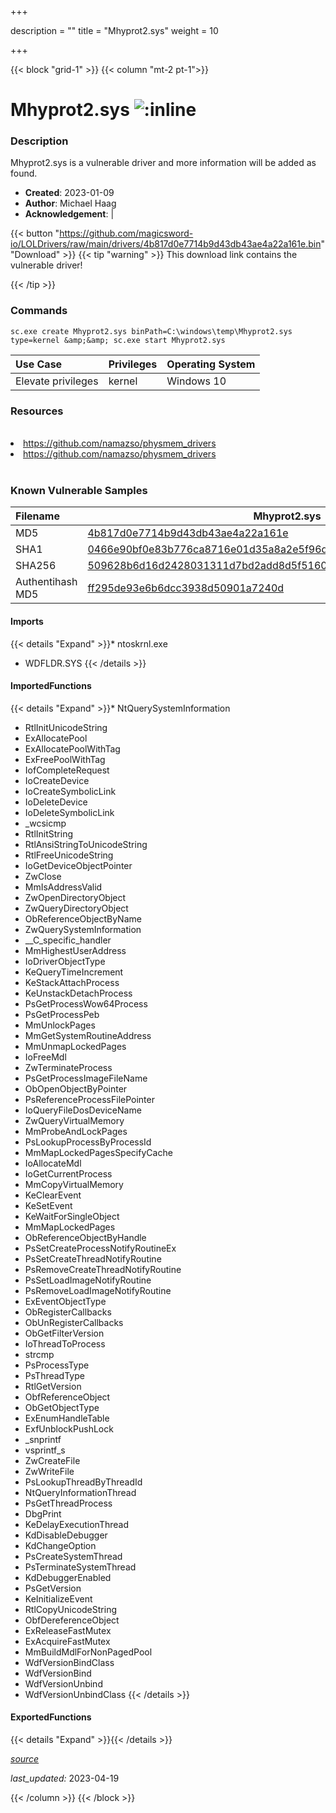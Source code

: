 +++

description = ""
title = "Mhyprot2.sys"
weight = 10

+++


{{< block "grid-1" >}}
{{< column "mt-2 pt-1">}}


# Mhyprot2.sys ![:inline](/images/twitter_verified.png) 


### Description

Mhyprot2.sys is a vulnerable driver and more information will be added as found.

- **Created**: 2023-01-09
- **Author**: Michael Haag
- **Acknowledgement**:  | [](https://twitter.com/)

{{< button "https://github.com/magicsword-io/LOLDrivers/raw/main/drivers/4b817d0e7714b9d43db43ae4a22a161e.bin" "Download" >}}
{{< tip "warning" >}}
This download link contains the vulnerable driver!

{{< /tip >}}

### Commands

```
sc.exe create Mhyprot2.sys binPath=C:\windows\temp\Mhyprot2.sys type=kernel &amp;&amp; sc.exe start Mhyprot2.sys
```

| Use Case | Privileges | Operating System | 
|:---- | ---- | ---- |
| Elevate privileges | kernel | Windows 10 |

### Resources
<br>
<li><a href=" https://github.com/namazso/physmem_drivers"> https://github.com/namazso/physmem_drivers</a></li>
<li><a href="https://github.com/namazso/physmem_drivers">https://github.com/namazso/physmem_drivers</a></li>
<br>

### Known Vulnerable Samples

| Filename | Mhyprot2.sys |
|:---- | ---- | 
| MD5 | <a href="https://www.virustotal.com/gui/file/4b817d0e7714b9d43db43ae4a22a161e">4b817d0e7714b9d43db43ae4a22a161e</a> |
| SHA1 | <a href="https://www.virustotal.com/gui/file/0466e90bf0e83b776ca8716e01d35a8a2e5f96d3">0466e90bf0e83b776ca8716e01d35a8a2e5f96d3</a> |
| SHA256 | <a href="https://www.virustotal.com/gui/file/509628b6d16d2428031311d7bd2add8d5f5160e9ecc0cd909f1e82bbbb3234d6">509628b6d16d2428031311d7bd2add8d5f5160e9ecc0cd909f1e82bbbb3234d6</a> |
| Authentihash MD5 | <a href="https://www.virustotal.com/gui/search/authentihash%253Aff295de93e6b6dcc3938d50901a7240d">ff295de93e6b6dcc3938d50901a7240d</a> || Authentihash SHA1 | <a href="https://www.virustotal.com/gui/search/authentihash%253A484c72dd4fd91083b249f3ccc733a3c8335e583f">484c72dd4fd91083b249f3ccc733a3c8335e583f</a> || Authentihash SHA256 | <a href="https://www.virustotal.com/gui/search/authentihash%253A0c7809ac1fa074408518ddc0ac118912c9cd43ed9c89213bc4d59043016b040c">0c7809ac1fa074408518ddc0ac118912c9cd43ed9c89213bc4d59043016b040c</a> || Signature | miHoYo Co.,Ltd., DigiCert Assured ID Code Signing CA-1, DigiCert   |
#### Imports
{{< details "Expand" >}}* ntoskrnl.exe
* WDFLDR.SYS
{{< /details >}}
#### ImportedFunctions
{{< details "Expand" >}}* NtQuerySystemInformation
* RtlInitUnicodeString
* ExAllocatePool
* ExAllocatePoolWithTag
* ExFreePoolWithTag
* IofCompleteRequest
* IoCreateDevice
* IoCreateSymbolicLink
* IoDeleteDevice
* IoDeleteSymbolicLink
* _wcsicmp
* RtlInitString
* RtlAnsiStringToUnicodeString
* RtlFreeUnicodeString
* IoGetDeviceObjectPointer
* ZwClose
* MmIsAddressValid
* ZwOpenDirectoryObject
* ZwQueryDirectoryObject
* ObReferenceObjectByName
* ZwQuerySystemInformation
* __C_specific_handler
* MmHighestUserAddress
* IoDriverObjectType
* KeQueryTimeIncrement
* KeStackAttachProcess
* KeUnstackDetachProcess
* PsGetProcessWow64Process
* PsGetProcessPeb
* MmUnlockPages
* MmGetSystemRoutineAddress
* MmUnmapLockedPages
* IoFreeMdl
* ZwTerminateProcess
* PsGetProcessImageFileName
* ObOpenObjectByPointer
* PsReferenceProcessFilePointer
* IoQueryFileDosDeviceName
* ZwQueryVirtualMemory
* MmProbeAndLockPages
* PsLookupProcessByProcessId
* MmMapLockedPagesSpecifyCache
* IoAllocateMdl
* IoGetCurrentProcess
* MmCopyVirtualMemory
* KeClearEvent
* KeSetEvent
* KeWaitForSingleObject
* MmMapLockedPages
* ObReferenceObjectByHandle
* PsSetCreateProcessNotifyRoutineEx
* PsSetCreateThreadNotifyRoutine
* PsRemoveCreateThreadNotifyRoutine
* PsSetLoadImageNotifyRoutine
* PsRemoveLoadImageNotifyRoutine
* ExEventObjectType
* ObRegisterCallbacks
* ObUnRegisterCallbacks
* ObGetFilterVersion
* IoThreadToProcess
* strcmp
* PsProcessType
* PsThreadType
* RtlGetVersion
* ObfReferenceObject
* ObGetObjectType
* ExEnumHandleTable
* ExfUnblockPushLock
* _snprintf
* vsprintf_s
* ZwCreateFile
* ZwWriteFile
* PsLookupThreadByThreadId
* NtQueryInformationThread
* PsGetThreadProcess
* DbgPrint
* KeDelayExecutionThread
* KdDisableDebugger
* KdChangeOption
* PsCreateSystemThread
* PsTerminateSystemThread
* KdDebuggerEnabled
* PsGetVersion
* KeInitializeEvent
* RtlCopyUnicodeString
* ObfDereferenceObject
* ExReleaseFastMutex
* ExAcquireFastMutex
* MmBuildMdlForNonPagedPool
* WdfVersionBindClass
* WdfVersionBind
* WdfVersionUnbind
* WdfVersionUnbindClass
{{< /details >}}
#### ExportedFunctions
{{< details "Expand" >}}{{< /details >}}



[*source*](https://github.com/magicsword-io/LOLDrivers/tree/main/yaml/mhyprot2.yaml)

*last_updated:* 2023-04-19








{{< /column >}}
{{< /block >}}
